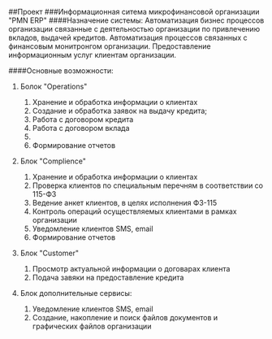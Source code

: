 ##Проект 
###Информационная ситема микрофинансовой организации "PMN ERP"
####Назначение системы:
Автоматизация бизнес процессов организации связанные с деятельностью организации по привлечению вкладов, выдачей кредитов. Автоматизация процессов связанных с финансовым монитронгом организации. Предоставление информационным услуг клиентам организации.

####Основные возможности:
1. Болок "Operations"
    1. Хранение и обработка информации о клиентах 
    2. Создание и обработка заявок на выдачу кредита;
    3. Работа с договором кредита
    4. Работа с договором вклада
    5. 
    6. Формирование отчетов
2. Блок "Complience"
    1. Хранение и обработка информации о клиентах 
    2. Проверка клиентов по специальным перечням в соответствии со 115-ФЗ
    3. Ведение анкет клиентов, в целях исполнения ФЗ-115
    4. Контроль операций осуществляемых клиентами в рамках организации
    5. Уведомление клиентов SMS, email
    6. Формирование отчетов

3. Блок "Customer"
    1. Просмотр актуальной информации о договарах клиента
    2. Подача завяки на предоставление кредита
4. Блок дополнительные сервисы:
    1. Уведомление клиентов SMS, email
    2. Создание, накопление и поиск файлов документов и графических файлов организации
    